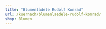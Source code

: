 ```yaml
---
title: "Blumenlädele Rudolf Konrad"
url: /kuernach/blumenlaedele-rudolf-konrad/
shop: Blumen
---
```

